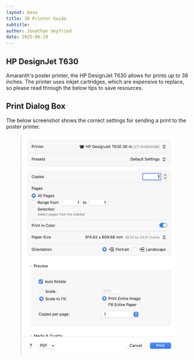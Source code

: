 ```yaml
---
layout: base
title: 3D Printer Guide
subtitle: 
author: Jonathan Seyfried
date: 2025-06-19
---
```



<h2>HP DesignJet T630</h2>

Amaranth's poster printer, the HP DesignJet T630 allows for prints up to 36 inches. 
The printer uses inkjet cartridges, which are expensive to replace, so please read through the below tips to save resources. 

<h2>Print Dialog Box</h2>

The below screenshot shows the correct settings for sending a print to the poster printer.
<figure>
    <img src="assets/bg-images/poster-print-dialog.jpg"
         alt="A screenshot of the correct settings for a poster print." class="img-left" width="500" height="600">
</figure><br><br>

<br><br><br><br><br><br><br><br><br><br><br><br><br><br><br><br><br><br><br><br>
